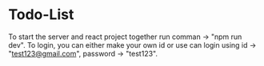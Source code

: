 # Todo-List
To start the server and react project together run comman -> "npm run dev".
To login, you can either make your own id or use can login using id -> "test123@gmail.com", password -> "test123".
